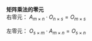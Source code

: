 **矩阵乘法的零元**  
右零元： $A_{m\times n}\cdot O_{n\times s}  
=O_{m\times s}$  
  
左零元： $O_{s\times m}\cdot A_{m\times n}  
=O_{s\times n}$  
